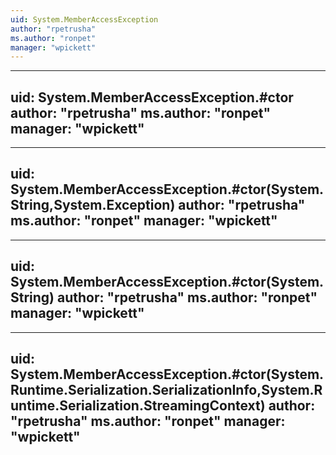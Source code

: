 ```yaml
---
uid: System.MemberAccessException
author: "rpetrusha"
ms.author: "ronpet"
manager: "wpickett"
---
```


---
uid: System.MemberAccessException.#ctor
author: "rpetrusha"
ms.author: "ronpet"
manager: "wpickett"
---

---
uid: System.MemberAccessException.#ctor(System.String,System.Exception)
author: "rpetrusha"
ms.author: "ronpet"
manager: "wpickett"
---

---
uid: System.MemberAccessException.#ctor(System.String)
author: "rpetrusha"
ms.author: "ronpet"
manager: "wpickett"
---

---
uid: System.MemberAccessException.#ctor(System.Runtime.Serialization.SerializationInfo,System.Runtime.Serialization.StreamingContext)
author: "rpetrusha"
ms.author: "ronpet"
manager: "wpickett"
---
